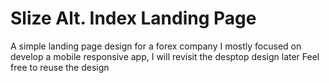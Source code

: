# Slize Alt. Index Landing Page
A simple landing page design for a forex company
I mostly focused on develop a mobile responsive app, I will revisit the desptop design later
Feel free to reuse the design 
